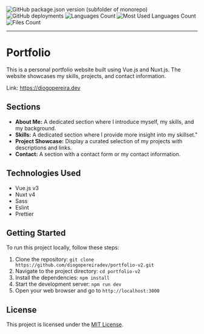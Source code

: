 ![GitHub package.json version (subfolder of monorepo)](https://img.shields.io/github/package-json/v/diogopereiradev/portfolio-v2) ![GitHub deployments](https://img.shields.io/github/deployments/diogopereiradev/portfolio-v2/production?label=deploy) ![Languages Count](https://img.shields.io/github/languages/count/diogopereiradev/portfolio-v2) ![Most Used Languages Count](https://img.shields.io/github/languages/top/diogopereiradev/portfolio-v2) ![Files Count](https://img.shields.io/github/directory-file-count/diogopereiradev/portfolio-v2)

---
# Portfolio
This is a personal portfolio website built using Vue.js and Nuxt.js. The website showcases my skills, projects, and contact information.

Link: https://diogopereira.dev


## Sections

- **About Me:** A dedicated section where I introduce myself, my skills, and my background.
- **Skills:** A dedicated section where I provide more insight into my skillset."
- **Project Showcase:** Display a curated selection of my projects with descriptions and links.
- **Contact:** A section with a contact form or my contact information.


## Technologies Used

- Vue.js v3
- Nuxt v4
- Sass
- Eslint
- Prettier


## Getting Started

To run this project locally, follow these steps:

1. Clone the repository: `git clone https://github.com/diogopereiradev/portfolio-v2.git`
2. Navigate to the project directory: `cd portfolio-v2`
3. Install the dependencies: `npm install`
4. Start the development server: `npm run dev`
5. Open your web browser and go to `http://localhost:3000`


## License

This project is licensed under the [MIT License](LICENSE).
